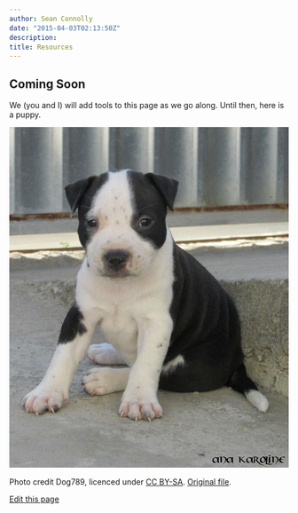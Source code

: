 ```yaml
---
author: Sean Connolly
date: "2015-04-03T02:13:50Z"
description:
title: Resources
---
```


## Coming Soon

We (you and I) will add tools to this page as we go along. Until then, here is a puppy.

![puppy](/page/files/puppy.jpg)

Photo credit Dog789, licenced under <a href="https://creativecommons.org/licenses/by-sa/4.0">CC BY-SA</a>. <a href="https://upload.wikimedia.org/wikipedia/commons/c/c1/Dog_black_and_white_puppy.jpg">Original file</a>.


<p class="edit-page">
  <a href="https://github.com/stri-con/data-curation/blob/master/content/page/resources.md">
    <i class="fas fa-pen pr-2"></i>  <i class="fa fa-pencil" aria-hidden="true"></i> Edit this page
  </a>
</p>
